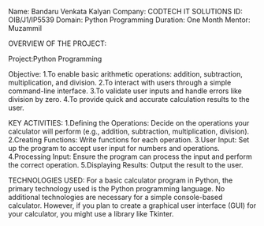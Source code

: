 Name: Bandaru Venkata Kalyan
Company: CODTECH IT SOLUTIONS
ID: OIB/J1/IP5539
Domain: Python Programming
Duration: One Month
Mentor:  Muzammil

OVERVIEW OF THE PROJECT:

Project:Python Programming

Objective:
1.To enable basic arithmetic operations: addition, subtraction, multiplication, and division.
2.To interact with users through a simple command-line interface.
3.To validate user inputs and handle errors like division by zero.
4.To provide quick and accurate calculation results to the user.

KEY ACTIVITIES:
1.Defining the Operations: Decide on the operations your calculator will perform (e.g., addition, subtraction, multiplication, division).
2.Creating Functions: Write functions for each operation.
3.User Input: Set up the program to accept user input for numbers and operations.
4.Processing Input: Ensure the program can process the input and perform the correct operation.
5.Displaying Results: Output the result to the user.

TECHNOLOGIES USED:
For a basic calculator program in Python, the primary technology used is the Python programming language. No additional technologies are necessary for a simple console-based calculator. However, if you plan to create a graphical user interface (GUI) for your calculator, you might use a library like Tkinter.

